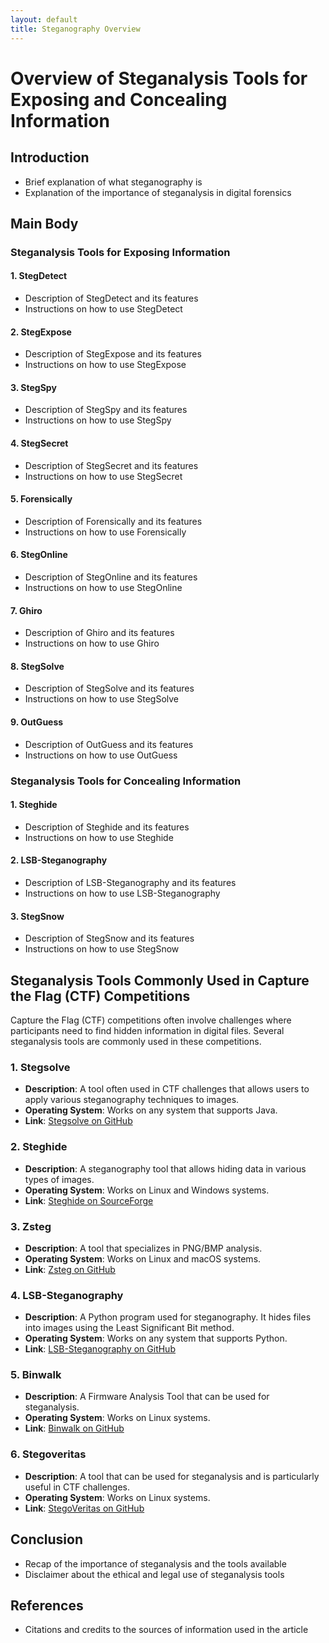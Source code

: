 ```yaml
---
layout: default
title: Steganography Overview
---
```


# Overview of Steganalysis Tools for Exposing and Concealing Information

## Introduction

- Brief explanation of what steganography is
- Explanation of the importance of steganalysis in digital forensics

## Main Body

### Steganalysis Tools for Exposing Information

#### 1. StegDetect

- Description of StegDetect and its features
- Instructions on how to use StegDetect

#### 2. StegExpose

- Description of StegExpose and its features
- Instructions on how to use StegExpose

#### 3. StegSpy

- Description of StegSpy and its features
- Instructions on how to use StegSpy

#### 4. StegSecret

- Description of StegSecret and its features
- Instructions on how to use StegSecret

#### 5. Forensically

- Description of Forensically and its features
- Instructions on how to use Forensically

#### 6. StegOnline

- Description of StegOnline and its features
- Instructions on how to use StegOnline

#### 7. Ghiro

- Description of Ghiro and its features
- Instructions on how to use Ghiro

#### 8. StegSolve

- Description of StegSolve and its features
- Instructions on how to use StegSolve

#### 9. OutGuess

- Description of OutGuess and its features
- Instructions on how to use OutGuess

### Steganalysis Tools for Concealing Information

#### 1. Steghide

- Description of Steghide and its features
- Instructions on how to use Steghide

#### 2. LSB-Steganography

- Description of LSB-Steganography and its features
- Instructions on how to use LSB-Steganography

#### 3. StegSnow

- Description of StegSnow and its features
- Instructions on how to use StegSnow

## Steganalysis Tools Commonly Used in Capture the Flag (CTF) Competitions

Capture the Flag (CTF) competitions often involve challenges where participants need to find hidden information in digital files. Several steganalysis tools are commonly used in these competitions.

### 1. Stegsolve

- **Description**: A tool often used in CTF challenges that allows users to apply various steganography techniques to images.
- **Operating System**: Works on any system that supports Java.
- **Link**: [Stegsolve on GitHub](https://github.com/zardus/ctf-tools/blob/master/stegsolve)

### 2. Steghide

- **Description**: A steganography tool that allows hiding data in various types of images.
- **Operating System**: Works on Linux and Windows systems.
- **Link**: [Steghide on SourceForge](https://steghide.sourceforge.net/)

### 3. Zsteg

- **Description**: A tool that specializes in PNG/BMP analysis.
- **Operating System**: Works on Linux and macOS systems.
- **Link**: [Zsteg on GitHub](https://github.com/zed-0xff/zsteg)

### 4. LSB-Steganography

- **Description**: A Python program used for steganography. It hides files into images using the Least Significant Bit method.
- **Operating System**: Works on any system that supports Python.
- **Link**: [LSB-Steganography on GitHub](https://github.com/RobinDavid/LSB-Steganography)

### 5. Binwalk

- **Description**: A Firmware Analysis Tool that can be used for steganalysis.
- **Operating System**: Works on Linux systems.
- **Link**: [Binwalk on GitHub](https://github.com/ReFirmLabs/binwalk)

### 6. Stegoveritas

- **Description**: A tool that can be used for steganalysis and is particularly useful in CTF challenges.
- **Operating System**: Works on Linux systems.
- **Link**: [StegoVeritas on GitHub](https://github.com/bannsec/stegoVeritas)

## Conclusion

- Recap of the importance of steganalysis and the tools available
- Disclaimer about the ethical and legal use of steganalysis tools

## References

- Citations and credits to the sources of information used in the article
